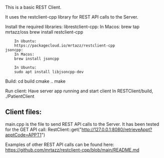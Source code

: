 This is a basic REST Client. 

It uses the restclient-cpp library for REST API calls to the Server.

Install the required libraries:
    librestclient-cpp:
        In Macos:
        brew tap mrtazz/oss
        brew install restclient-cpp

        In Ubuntu:
        https://packagecloud.io/mrtazz/restclient-cpp
    jsoncpp:
        In Macos:
        brew install jsoncpp

        In Ubuntu:
        sudo apt install libjsoncpp-dev

Build:
    cd build
    cmake ..
    make

Run client:
    Have server app running and start client 
    In RESTClient/build, ./PatientClient
    

Client files:
-------------
main.cpp is the file to send REST API calls to the Server.
It has been tested for the GET API call:
RestClient::get("http://127.0.0.1:8080/retrieveAppt?apptCode=APPT1")

Examples of other REST API calls can be found here:
https://github.com/mrtazz/restclient-cpp/blob/main/README.md
